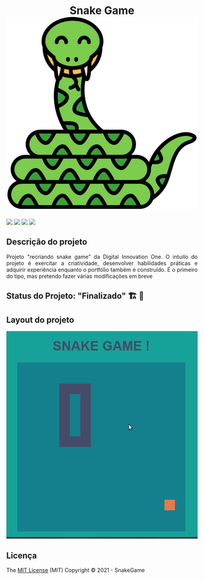 # <h1 align="center"> Snake Game <br> <img src="https://raw.githubusercontent.com/obamis/snakeGame-Dio/af62b62062ea2629c6ffbeef910209341c5110c2/resources/snake.svg"/></h1>
<p>
<img src="https://img.shields.io/badge/-Html-E34F26?logo=HTML5&logoColor=white&style=for-the-badge"/>
<img src="https://img.shields.io/badge/-css-1572b6?logo=CSS3&logoColor=white&style=for-the-badge"/>
<img src="https://img.shields.io/badge/-Js-F7DF1E?logo=JavaScript&logoColor=white&style=for-the-badge"/>
<img src="https://img.shields.io/badge/-Github-181717?logo=GitHub&logoColor=white&style=for-the-badge"/>
</p>



## Descrição do projeto 

<p align="justify">
   Projeto "recriando snake game" da Digital Innovation One.
   O intuito do projeto é exercitar a criatividade, desenvolver habilidades práticas e adquirir experiência enquanto o portfólio também é construído.
   É o primeiro do tipo, mas pretendo fazer várias modificações em breve
</p>

## Status do Projeto: "Finalizado" 🏗️ 👷
    
    
## Layout do projeto 
<p align="center">
<img src="https://github.com/obamis/snakeGame-Dio/blob/master/resources/playSnake.gif"/>
</p>

  ## Licença 
The [MIT License]() (MIT)
Copyright :copyright: 2021 - SnakeGame

 


